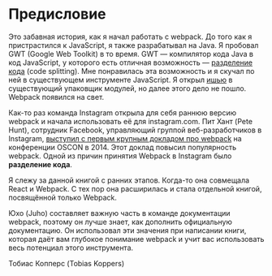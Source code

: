 # Предисловие

Это забавная история, как я начал работать с webpack. До того как я пристрастился к JavaScript, я также разрабатывал на Java. Я пробовал GWT (Google Web Toolkit) в то время. GWT — компилятор кода Java в код JavaScript, у которого есть отличная возможность — [разделение кода](http://www.gwtproject.org/doc/latest/DevGuideCodeSplitting.html) (code splitting). Мне понравилась эта возможность и я скучал по ней в существующем инструменте JavaScript. Я открыл [ишью](https://github.com/medikoo/modules-webmake/issues/7) в существующий упаковщик модулей, но далее этого дело не пошло. Webpack появился на свет.

Как-то раз команда Instagram открыла для себя раннюю версию webpack и начала использовать её для instagram.com. Пит Хант (Pete Hunt), сотрудник Facebook, управляющий группой веб-разработчиков в Instagram, [выступил с первым крупным докладом про webpack](https://www.youtube.com/watch?v=VkTCL6Nqm6Y) на конференции OSCON в 2014. Этот доклад повысил популярность webpack. Одной из причин принятия Webpack в Instagram было **разделение кода**.

Я слежу за данной книгой с ранних этапов. Когда-то она совмещала React и Webpack. С тех пор она расширилась и стала отдельной книгой, посвящённой только Webpack. 

Юхо (Juho) составляет важную часть в команде документации webpack, поэтому он лучше знает, как дополнить официальную документацию. Он использовал эти значения при написании книги, которая даёт вам глубокое понимание webpack и учит вас использовать весь потенциал этого инструмента.

Тобиас Копперс (Tobias Koppers)

